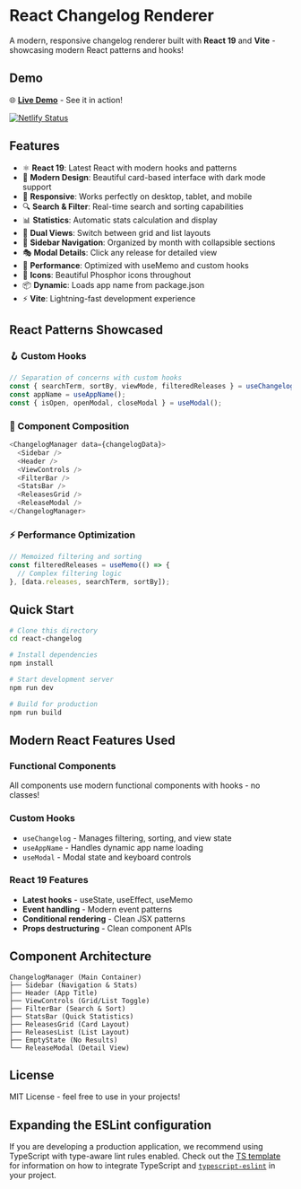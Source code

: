 # React Changelog Renderer

A modern, responsive changelog renderer built with **React 19** and **Vite** - showcasing modern React patterns and hooks!

## Demo

🌐 **[Live Demo](https://react.jonellwood.dev)** - See it in action!

[![Netlify Status](https://api.netlify.com/api/v1/badges/df1eae0c-deb3-475a-85de-00e8f8cf5c61/deploy-status)](https://app.netlify.com/projects/react-changelog-demo/deploys)

## Features

- ⚛️ **React 19**: Latest React with modern hooks and patterns
- 🎨 **Modern Design**: Beautiful card-based interface with dark mode support
- 📱 **Responsive**: Works perfectly on desktop, tablet, and mobile
- 🔍 **Search & Filter**: Real-time search and sorting capabilities
- 📊 **Statistics**: Automatic stats calculation and display
- 🎯 **Dual Views**: Switch between grid and list layouts
- 📅 **Sidebar Navigation**: Organized by month with collapsible sections
- 🎭 **Modal Details**: Click any release for detailed view
- 🚀 **Performance**: Optimized with useMemo and custom hooks
- 🎪 **Icons**: Beautiful Phosphor icons throughout
- 📦 **Dynamic**: Loads app name from package.json
- ⚡ **Vite**: Lightning-fast development experience

## React Patterns Showcased

### 🪝 Custom Hooks
```javascript
// Separation of concerns with custom hooks
const { searchTerm, sortBy, viewMode, filteredReleases } = useChangelog(data);
const appName = useAppName();
const { isOpen, openModal, closeModal } = useModal();
```

### 🧩 Component Composition
```javascript
<ChangelogManager data={changelogData}>
  <Sidebar />
  <Header />
  <ViewControls />
  <FilterBar />
  <StatsBar />
  <ReleasesGrid />
  <ReleaseModal />
</ChangelogManager>
```

### ⚡ Performance Optimization
```javascript
// Memoized filtering and sorting
const filteredReleases = useMemo(() => {
  // Complex filtering logic
}, [data.releases, searchTerm, sortBy]);
```

## Quick Start

```bash
# Clone this directory
cd react-changelog

# Install dependencies
npm install

# Start development server
npm run dev

# Build for production
npm run build
```

## Modern React Features Used

### Functional Components
All components use modern functional components with hooks - no classes!

### Custom Hooks
- `useChangelog` - Manages filtering, sorting, and view state
- `useAppName` - Handles dynamic app name loading
- `useModal` - Modal state and keyboard controls

### React 19 Features
- **Latest hooks** - useState, useEffect, useMemo
- **Event handling** - Modern event patterns
- **Conditional rendering** - Clean JSX patterns
- **Props destructuring** - Clean component APIs

## Component Architecture

```
ChangelogManager (Main Container)
├── Sidebar (Navigation & Stats)
├── Header (App Title)
├── ViewControls (Grid/List Toggle)
├── FilterBar (Search & Sort)
├── StatsBar (Quick Statistics)
├── ReleasesGrid (Card Layout)
├── ReleasesList (List Layout)
├── EmptyState (No Results)
└── ReleaseModal (Detail View)
```

## License

MIT License - feel free to use in your projects!

## Expanding the ESLint configuration

If you are developing a production application, we recommend using TypeScript with type-aware lint rules enabled. Check out the [TS template](https://github.com/vitejs/vite/tree/main/packages/create-vite/template-react-ts) for information on how to integrate TypeScript and [`typescript-eslint`](https://typescript-eslint.io) in your project.
